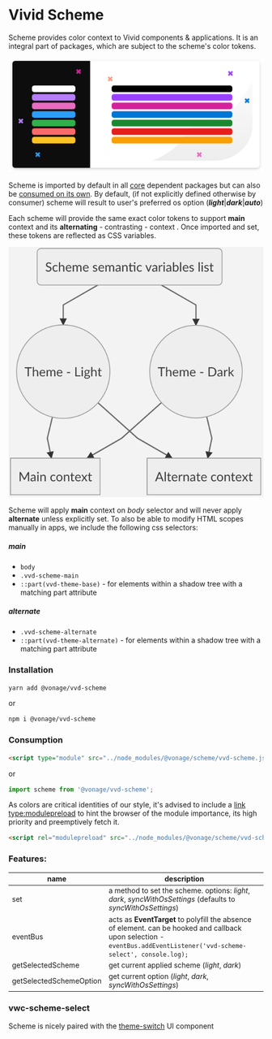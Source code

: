 
# Vivid Scheme

Scheme provides color context to Vivid components & applications.
It is an integral part of packages, which are subject to the scheme's color tokens.

![Scheme Featured Image](scheme-featured-image.svg)

Scheme is imported by default in all [core](/common/core) dependent packages but can also be [consumed on its own](#installation).
By default, (if not explicitly defined otherwise by consumer) scheme will result to user's preferred os option (***light***|***dark***|***auto***)
  
Each scheme will provide the same exact color tokens to support **main** context and its **alternating** - contrasting - context . Once imported and set, these tokens are reflected as CSS variables.

![Scheme graph](scheme-graph.png)

Scheme will apply **main** context on _body_ selector and will never apply **alternate** unless explicitly set.
To also be able to modify HTML scopes manually in apps, we include the following css selectors:
##### main
- `body`
- `.vvd-scheme-main`
- `::part(vvd-theme-base)` - for elements within a shadow tree with a matching part attribute
##### alternate
- `.vvd-scheme-alternate`
- `::part(vvd-theme-alternate)` - for elements within a shadow tree with a matching part attribute

### Installation

```bash
yarn add @vonage/vvd-scheme
```
or
```bash
npm i @vonage/vvd-scheme
```

### Consumption

```html
<script type="module" src="../node_modules/@vonage/scheme/vvd-scheme.js"></script>
```
or
```js
import scheme from '@vonage/vvd-scheme';
```

As colors are critical identities of our style, it's advised to include a [link type:modulepreload](https://developer.mozilla.org/en-US/docs/Web/HTML/Link_types/modulepreload) to hint the browser of the module importance, its high priority and preemptively fetch it. 
```html
<script rel="modulepreload" src="../node_modules/@vonage/scheme/vvd-scheme.js"></script>
```

### Features:
| name | description |
|--|--|
| set | a method to set the scheme. options: _light_, _dark_, _syncWithOsSettings_ (defaults to _syncWithOsSettings_) |
| eventBus | acts as **EventTarget** to polyfill the absence of element. can be hooked and callback upon selection - `eventBus.addEventListener('vvd-scheme-select', console.log);`  |
| getSelectedScheme | get current applied scheme (_light_, _dark_)|
| getSelectedSchemeOption | get current option (_light_, _dark_, _syncWithOsSettings_) |


### vwc-scheme-select
Scheme is nicely paired with the [theme-switch](/components/theme-switch) UI component
